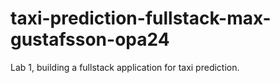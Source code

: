 # taxi-prediction-fullstack-max-gustafsson-opa24
Lab 1, building a fullstack application for taxi prediction.
